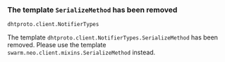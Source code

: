 ### The template `SerializeMethod` has been removed

`dhtproto.client.NotifierTypes`

The template `dhtproto.client.NotifierTypes.SerializeMethod` has been removed.
Please use the template `swarm.neo.client.mixins.SerializeMethod` instead.
